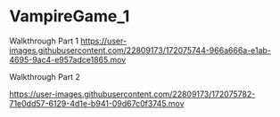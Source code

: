 # VampireGame_1

Walkthrough Part 1
https://user-images.githubusercontent.com/22809173/172075744-966a666a-e1ab-4695-9ac4-e957adce1865.mov

Walkthrough Part 2 

https://user-images.githubusercontent.com/22809173/172075782-71e0dd57-6129-4d1e-b941-09d67c0f3745.mov

